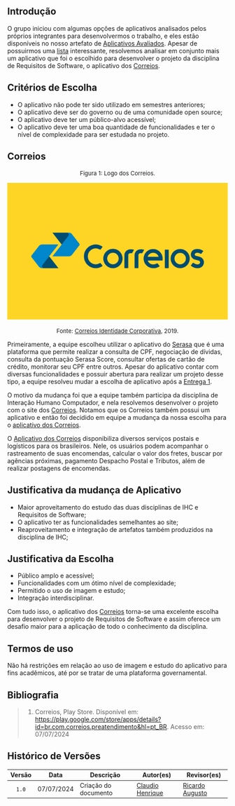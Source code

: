 ## Introdução

O grupo iniciou com algumas opções de aplicativos analisados pelos próprios integrantes para desenvolvermos o trabalho, e eles estão disponíveis no nosso artefato de [Aplicativos Avaliados](https://mmclovin.github.io/2024.1-App_Correios/pre-rastreabilidade/appsavaliados/). Apesar de possuirmos uma [lista](https://mmclovin.github.io/2024.1-App_Correios/pre-rastreabilidade/appsavaliados/) interessante, resolvemos analisar em conjunto mais um aplicativo que foi o escolhido para desenvolver o projeto da disciplina de Requisitos de Software, o aplicativo dos [Correios](https://www.correios.com.br).

## Critérios de Escolha

- O aplicativo não pode ter sido utilizado em semestres anteriores;
- O aplicativo deve ser do governo ou de uma comunidade open source;
- O aplicativo deve ter um público-alvo acessível;
- O aplicativo deve ter uma boa quantidade de funcionalidades e ter o nível de complexidade para ser estudada no projeto.


## Correios

<font size="2"><p style="text-align: center">Figura 1: Logo dos Correios. </p></font>

<center class="logo_correios">

![logo_correios](../assets/correios-logo.png)

</center>

<font size="2"><p style="text-align: center"> Fonte: <a href="https://www.correios.com.br/acesso-a-informacao/institucional/identidade-corporativa">Correios Identidade Corporativa</a>, 2019. </p></font>

Primeiramente, a equipe escolheu utilizar o aplicativo do [Serasa](https://play.google.com/store/apps/details?id=br.com.serasaexperian.consumidor&hl=pt_BR) que é uma plataforma que permite realizar a consulta de CPF, negociação de dívidas, consulta da pontuação Serasa Score, consultar ofertas de cartão de crédito, monitorar seu CPF entre outros. Apesar do aplicativo contar com diversas funcionalidades e possuir abertura para realizar um projeto desse tipo, a equipe resolveu mudar a escolha de aplicativo após a [Entrega 1](https://mmclovin.github.io/2024.1-App_Correios/Apresentações/Apresentação_01/). 

O motivo da mudança foi que a equipe também participa da disciplina de Interação Humano Computador, e nela resolvemos desenvolver o projeto com o site dos [Correios](https://www.correios.com.br/#). Notamos que os Correios também possui um aplicativo e então foi decidido em equipe a mudança da nossa escolha para o [aplicativo dos Correios](https://play.google.com/store/apps/details?id=br.com.correios.preatendimento&hl=pt_BR). 

O [Aplicativo dos Correios](https://play.google.com/store/apps/details?id=br.com.correios.preatendimento&hl=pt_BR) disponibiliza diversos serviços postais e logísticos para os brasileiros. Nele, os usuários podem acompanhar o rastreamento de suas encomendas, calcular o valor dos fretes, buscar por agências próximas, pagamento Despacho Postal e Tributos, além de realizar postagens de encomendas.

## Justificativa da mudança de Aplicativo

- Maior aproveitamento do estudo das duas disciplinas de IHC e Requisitos de Software;
- O aplicativo ter as funcionalidades semelhantes ao site;
- Reaproveitamento e integração de artefatos também produzidos na disciplina de IHC;

## Justificativa da Escolha

- Público amplo e acessível;
- Funcionalidades com um ótimo nível de complexidade;
- Permitido o uso de imagem e estudo;
- Integração interdisciplinar. 

Com tudo isso, o aplicativo dos [Correios](https://play.google.com/store/apps/details?id=br.com.correios.preatendimento&hl=pt_BR) torna-se uma excelente escolha para desenvolver o projeto de Requisitos de Software e assim oferece um desafio maior para a aplicação de todo o conhecimento da disciplina.

## Termos de uso

Não há restrições em relação ao uso de imagem e estudo do aplicativo para fins acadêmicos, até por se tratar de uma plataforma governamental.


## Bibliografia

> 1. Correios, Play Store. Disponível em: <https://play.google.com/store/apps/details?id=br.com.correios.preatendimento&hl=pt_BR>. Acesso em: 07/07/2024

## Histórico de Versões

| Versão | Data | Descrição | Autor(es) | Revisor(es) |
| :----: | :--: | --------- | ----------- | ------ |
| `1.0`  | 07/07/2024 | Criação do documento | [Claudio Henrique][ClaudioGH] | [Ricardo Augusto][RicardoGH] |


[ClaudioGH]: https://github.com/claudiohsc
[DaniloGH]: https://github.com/Danilo-Carvalho-Antunes
[EliasGH]: https://github.com/EliasOliver21
[GabrielBGH]: https://github.com/Bertolazi
[GabrielFGH]: https://github.com/MMcLovin
[PabloGH]: https://github.com/pabloheika
[RicardoGH]: https://www.github.com/avmricardo